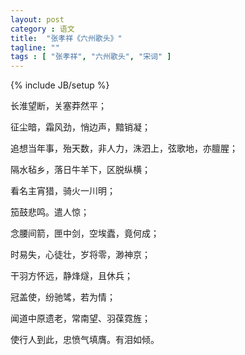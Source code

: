 ```yaml
---
layout: post
category : 语文
title:  "张孝祥《六州歌头》"
tagline: ""
tags : [ "张孝祥", "六州歌头", "宋词" ] 
---
```

{% include JB/setup %}

长淮望断，关塞莽然平；

征尘暗，霜风劲，悄边声，黯销凝；

追想当年事，殆天数，非人力，洙泗上，弦歌地，亦膻腥；

隔水毡乡，落日牛羊下，区脱纵横；

看名主宵猎，骑火一川明；

笳鼓悲鸣。遣人惊；

念腰间箭，匣中剑，空埃蠹，竟何成；

时易失，心徒壮，岁将零，渺神京；

干羽方怀远，静烽燧，且休兵；

冠盖使，纷驰骘，若为情；

闻道中原遗老，常南望、羽葆霓旌；

使行人到此，忠愤气填膺。有泪如倾。
